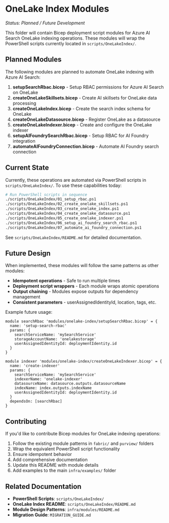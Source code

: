 # OneLake Index Modules

_Status: Planned / Future Development_

This folder will contain Bicep deployment script modules for Azure AI Search OneLake indexing operations. These modules will wrap the PowerShell scripts currently located in `scripts/OneLakeIndex/`.

## Planned Modules

The following modules are planned to automate OneLake indexing with Azure AI Search:

1. **setupSearchRbac.bicep** - Setup RBAC permissions for Azure AI Search on OneLake
2. **createOneLakeSkillsets.bicep** - Create AI skillsets for OneLake data processing
3. **createOneLakeIndex.bicep** - Create the search index schema for OneLake
4. **createOneLakeDatasource.bicep** - Register OneLake as a datasource
5. **createOneLakeIndexer.bicep** - Create and configure the OneLake indexer
6. **setupAIFoundrySearchRbac.bicep** - Setup RBAC for AI Foundry integration
7. **automateAIFoundryConnection.bicep** - Automate AI Foundry search connection

## Current State

Currently, these operations are automated via PowerShell scripts in `scripts/OneLakeIndex/`. To use these capabilities today:

```bash
# Run PowerShell scripts in sequence
./scripts/OneLakeIndex/01_setup_rbac.ps1
./scripts/OneLakeIndex/02_create_onelake_skillsets.ps1
./scripts/OneLakeIndex/03_create_onelake_index.ps1
./scripts/OneLakeIndex/04_create_onelake_datasource.ps1
./scripts/OneLakeIndex/05_create_onelake_indexer.ps1
./scripts/OneLakeIndex/06_setup_ai_foundry_search_rbac.ps1
./scripts/OneLakeIndex/07_automate_ai_foundry_connection.ps1
```

See `scripts/OneLakeIndex/README.md` for detailed documentation.

## Future Design

When implemented, these modules will follow the same patterns as other modules:

- **Idempotent operations** - Safe to run multiple times
- **Deployment script wrappers** - Each module wraps atomic operations
- **Output chaining** - Modules expose outputs for dependency management
- **Consistent parameters** - userAssignedIdentityId, location, tags, etc.

Example future usage:

```bicep
module searchRbac 'modules/onelake-index/setupSearchRbac.bicep' = {
  name: 'setup-search-rbac'
  params: {
    searchServiceName: 'mySearchService'
    storageAccountName: 'onelakestorage'
    userAssignedIdentityId: deploymentIdentity.id
  }
}

module indexer 'modules/onelake-index/createOneLakeIndexer.bicep' = {
  name: 'create-indexer'
  params: {
    searchServiceName: 'mySearchService'
    indexerName: 'onelake-indexer'
    datasourceName: datasource.outputs.datasourceName
    indexName: index.outputs.indexName
    userAssignedIdentityId: deploymentIdentity.id
  }
  dependsOn: [searchRbac]
}
```

## Contributing

If you'd like to contribute Bicep modules for OneLake indexing operations:

1. Follow the existing module patterns in `fabric/` and `purview/` folders
2. Wrap the equivalent PowerShell script functionality
3. Ensure idempotent behavior
4. Add comprehensive documentation
5. Update this README with module details
6. Add examples to the main `infra/examples/` folder

## Related Documentation

- **PowerShell Scripts**: `scripts/OneLakeIndex/`
- **OneLake Index README**: `scripts/OneLakeIndex/README.md`
- **Module Design Patterns**: `infra/modules/README.md`
- **Migration Guide**: `MIGRATION_GUIDE.md`
